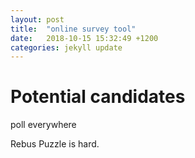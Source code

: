 ```yaml
---
layout: post
title:  "online survey tool"
date:   2018-10-15 15:32:49 +1200
categories: jekyll update
---
```

# Potential candidates

poll everywhere



Rebus Puzzle is hard.
